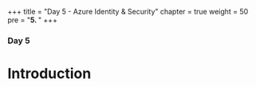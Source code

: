 +++
title = "Day 5 - Azure Identity & Security"
chapter = true
weight = 50
pre = "<b>5. </b>"
+++

### Day 5

# Introduction #